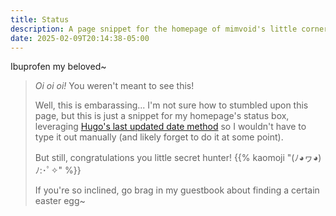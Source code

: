 ```yaml
---
title: Status
description: A page snippet for the homepage of mimvoid's little corner
date: 2025-02-09T20:14:38-05:00
---
```


Ibuprofen my beloved~

<!--more-->

> *Oi oi oi!* You weren't meant to see this!
>
> Well, this is embarassing... I'm not sure how to stumbled upon this page, but
> this is just a snippet for my homepage's status box, leveraging
> [Hugo's last updated date method](https://gohugo.io/methods/page/lastmod)
> so I wouldn't have to type it out manually (and likely forget to do it at some point).
>
> But still, congratulations you little secret hunter! {{% kaomoji "(ﾉ◕ヮ◕)ﾉ:･ﾟ✧" %}}
>
> If you're so inclined, go brag in my guestbook about finding a certain easter egg~
